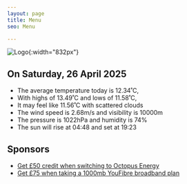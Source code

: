 ```yaml
---
layout: page
title: Menu
seo: Menu

---
```


![Logo](/images/logo.jpg){:width="832px"}

<!-- weather_marker starts -->
## On Saturday, 26 April 2025

- The average temperature today is 12.34˚C,
- With highs of 13.49˚C and lows of 11.58˚C,
- It may feel like 11.56˚C with scattered clouds
- The wind speed is 2.68m/s and visibility is 10000m
- The pressure is 1022hPa and humidity is 74%
- The sun will rise at 04:48 and set at 19:23

<!-- weather_marker ends -->

## Sponsors

- [Get £50 credit when switching to Octopus Energy](https://bit.ly/3oD1nnS)
- [Get £75 when taking a 1000mb YouFibre broadband plan](https://aklam.io/91zWhU?)
